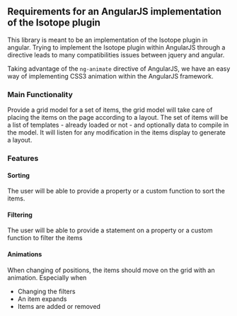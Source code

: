 ## Requirements for an AngularJS implementation of the Isotope plugin

This library is meant to be an implementation of the Isotope plugin in angular. Trying to implement the Isotope plugin within AngularJS through a directive leads to many compatibilities issues between jquery and angular.

Taking advantage of the `ng-animate` directive of AngularJS, we have an easy way of implementing CSS3 animation within the AngularJS framework.

### Main Functionality

Provide a grid model for a set of items, the grid model will take care of placing the items on the page according to a layout. The set of items will be a list of templates - already loaded or not - and optionally data to compile in the model. It will listen for any modification in the items display to generate a layout.

### Features

#### Sorting

The user will be able to provide a property or a custom function to sort the items.

#### Filtering

The user will be able to provide a statement on a property or a custom function to filter the items

#### Animations

When changing of positions, the items should move on the grid with an animation. Especially when

- Changing the filters
- An item expands
- Items are added or removed
